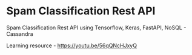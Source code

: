 # Spam Classification Rest API
Spam Classification Rest API using Tensorflow, Keras, FastAPI, NoSQL - Cassandra

Learning resource - https://youtu.be/56qQNcHJxyQ

